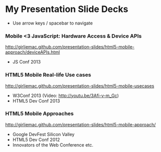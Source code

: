 My Presentation Slide Decks
===================

- Use arrow keys / spacebar to navigate

### Mobile <3 JavaScript: Hardware Access & Device APIs

http://girliemac.github.com/presentation-slides/html5-mobile-approach/deviceAPIs.html

- JS Conf 2013

### HTML5 Mobile Real-life Use cases

http://girliemac.github.com/presentation-slides/html5-mobile-usecases

- W3Conf 2013 (Video: http://youtu.be/3Afi-v-m_Gc)
- HTML5 Dev Conf 2013

### HTML5 Mobile Approaches

http://girliemac.github.com/presentation-slides/html5-mobile-approach/

- Google DevFest Silicon Valley
- HTML5 Dev Conf 2012
- Innovators of the Web Conference
etc.
